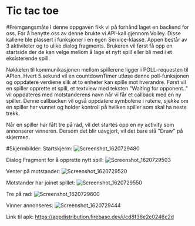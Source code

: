 # Tic tac toe

#Fremgangsmåte
I denne oppgaven fikk vi på forhånd laget en backend for oss. For å benytte oss av denne brukte vi API-kall gjennom Volley. Disse kallene ble plassert i funksjoner i en egen Service-klasse. Appen består av 3 aktiviteter og to ulike dialog fragments. Brukeren vil først få opp en startside der de kan velge mellom å lage et nytt spill eller bli med i et eksisterende spill. 

Nøkkelen til kommunikasjonen mellom spillerene ligger i POLL-requesten til APIen. Hvert 5.sekund vil en countdownTimer utløse denne poll-funksjonen og oppdatere verdiene slik at to enheter kan spille mot hverandre. Først vil en spiller opprette et spill, et textview med teksten "Waiting for opponent.." vil oppdateres med motstanderens navn når vi får et callback med en ny spiller. Denne callbacken vil også oppdatere symbolene i rutene, sjekke om en spiller har vunnet og holder kontroll på hvilken spiller som skal ha neste trekk. 

Når en spiller har fått tre på rad, vil det startes opp en ny activity som annonserer vinneren. Dersom det blir uavgjort, vil det bare stå "Draw" på skjermen.

#Skjermbilder: 
Startskjerm:
![Screenshot_1620729480](https://user-images.githubusercontent.com/66576015/117802683-11c53300-b256-11eb-8b83-48aad04c8510.png)

Dialog Fragment for å opprette nytt spill:
![Screenshot_1620729503](https://user-images.githubusercontent.com/66576015/117802783-2bff1100-b256-11eb-9e42-e5bd50f7a9c9.png)

Venter på motstander:
![Screenshot_1620729520](https://user-images.githubusercontent.com/66576015/117802860-40dba480-b256-11eb-8439-f87349169e16.png)

Motstander har joinet spillet:
![Screenshot_1620729550](https://user-images.githubusercontent.com/66576015/117802913-50f38400-b256-11eb-8132-41d4d7d7d5b7.png)

Tre på rad: 
![Screenshot_1620729600](https://user-images.githubusercontent.com/66576015/117802949-59e45580-b256-11eb-941d-42f7572441de.png)

Vinner annonseres:
![Screenshot_1620729444](https://user-images.githubusercontent.com/66576015/117802982-62d52700-b256-11eb-8e6c-385d3418ec0f.png)


Link til apk: https://appdistribution.firebase.dev/i/cd8f36e2c0246c2d
